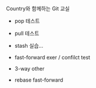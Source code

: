Country와 함께하는 Git 교실

- pop 테스트
- pull 테스트
- stash 실습...



- fast-forward exer / confilct test
- 3-way other

- rebase fast-forward
